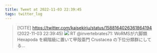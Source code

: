 ```yaml
---
title: Tweet at 2022-11-03 22:39:45
tags: twitter_log
---
```


> [!CITE] https://twitter.com/kaisekiriu/status/1588164026361864194 (2022-11-03 22:39:45)
> ![](https://twitter.com/kaisekiriu/status/1588164026361864194)
> RT @invertebrates71: WoRMSが六脚類 Hexapoda を綱階級に置いて甲殻亜門 Crustacea の下位分類群にしてる...
